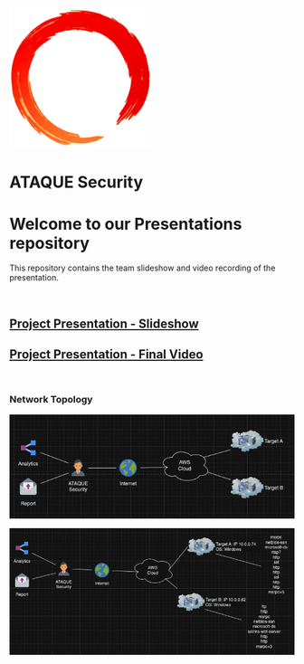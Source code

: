 <img src="./assets/ring.png" width="250">

# ATAQUE Security

# Welcome to our Presentations repository

 This repository contains the team slideshow and video recording of the presentation.

<br>

## [Project Presentation - Slideshow]()

## [Project Presentation - Final Video]()

<br>

### Network Topology

![Base Topology](./assets/BaseTop.png)

![Nmap scan Topology](./assets/NmapTop.png)
